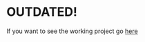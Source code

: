 # OUTDATED!
If you want to see the working project go [here](https://github.com/Adding-That-On/Sidebar-Chrome)
